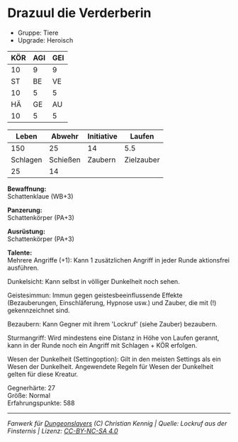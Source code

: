 # Drazuul die Verderberin  
- Gruppe: Tiere  
- Upgrade: Heroisch  

| KÖR | AGI | GEI |  
| --- | --- | --- |  
| 10  | 9   | 9   |
| ST  | BE  | VE  |  
| 10  | 5   | 5   |
| HÄ  | GE  | AU  |  
| 10  | 5   | 5   |


| Leben    | Abwehr   | Initiative | Laufen     |
| -------- | -------- | ---------- | ---------- |
| 150      | 25       | 14         | 5.5        |
| Schlagen | Schießen | Zaubern    | Zielzauber |
| 25       | 14       |            |            |

**Bewaffnung:**  
Schattenklaue (WB+3)

**Panzerung:**  
Schattenkörper (PA+3)

**Ausrüstung:**  
Schattenkörper (PA+3)

**Talente:**  
Mehrere Angriffe (+1): Kann 1 zusätzlichen Angriff in jeder Runde aktionsfrei ausführen. 

Dunkelsicht: Kann selbst in völliger Dunkelheit noch sehen. 

Geistesimmun: Immun gegen geistesbeeinflussende Effekte (Bezauberungen, Einschläferung, Hypnose usw.) und Zauber, die mit (!) gekennzeichnet sind. 

Bezaubern: Kann Gegner mit ihrem 'Lockruf' (siehe Zauber) bezaubern. 

Sturmangriff: Wird mindestens eine Distanz in Höhe von Laufen gerannt, kann in der Runde noch ein Angriff mit Schlagen + KÖR erfolgen. 

Wesen der Dunkelheit (Settingoption): Gilt in den meisten Settings als ein Wesen der Dunkelheit. Angewendete Regeln für Wesen der Dunkelheit gelten für diese Kreatur. 


Gegnerhärte: 27  
Größe: Normal  
Erfahrungspunkte: 588  



___
*Fanwerk für [Dungeonslayers](https://www.dungeonslayers.net/) (C) Christian Kennig | Quelle: Lockruf aus der Finsternis | Lizenz: [CC-BY-NC-SA 4.0](https://creativecommons.org/licenses/by-nc-sa/4.0/deed.de)*